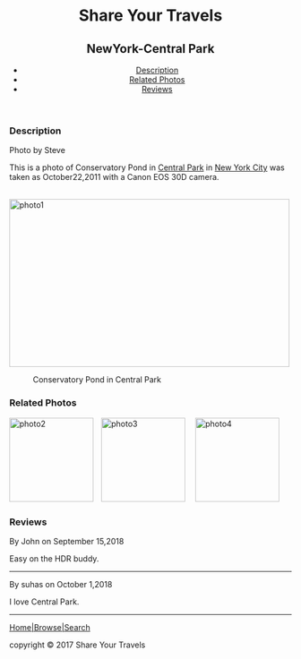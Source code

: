 <!DOCTYPE html>
<head>
    <title>MODULE1-ASSIGNMENT-2</title>
</head>
<body>
    <header>
    <h1>Share Your Travels</h1>   
    <h2>NewYork-Central Park</h2>
    <nav role="navigation">
      <ul>
        <li><a href="#id1">Description</a></li>
        <li><a href="#id2">Related Photos</a></li>
        <li><a href="#id3">Reviews</a></li>
      </ul>
    </nav>
    </header>
    
  <section id="id1">
        <h3>Description</h3>
        <p>Photo by Steve</p>
        <p>This is a photo of Conservatory Pond in <a href="#">Central Park</a> in <a href="#">New York City</a> was taken as October22,2011 with a Canon EOS 30D camera. </p>
        &emsp;&emsp;&emsp;<img src="https://www.centralpark.com/downloads/4979/download/conservancy-water.jpe?cb=783665e2e86dabe11fdbe675f24e26c4&w=640" alt="photo1" width="500" height="300">
        <p>&emsp;&emsp;&emsp;Conservatory Pond in Central Park </p> 
    </section>

   <section id="id2">
         <h3>Related Photos</h3>
         <img src="https://media.timeout.com/images/105305430/630/472/image.jpg" alt="photo2" height="150" width="150">&emsp;<img src="https://images.mapsofworld.com/allwonders/Central-Park-New-York-City.jpg" alt="photo3" height="150" width="150"> &emsp;<img src="https://media.istockphoto.com/photos/aerial-view-of-manhattan-new-york-looking-south-up-central-park-picture-id1207129168?k=6&m=1207129168&s=612x612&w=0&h=5ndCl55aHPrg5Au0u3pRBcMf3F14d7aQrarTFceNVcw=" alt="photo4" height="150" width="150">
     </section>

   <section id="id3">
         <h3>Reviews</h3>
         <p>By John on September 15,2018</p>
           <p>Easy on the HDR buddy.</p><hr>
          <p>By suhas on October 1,2018</p>
           <p> I love Central Park.</p><hr>
        
   </section>
    

<footer>
    <a href="#">Home|Browse|Search</a>
    <p>copyright &copy; 2017 Share Your Travels</p>
</footer>
</body>   
</html>
